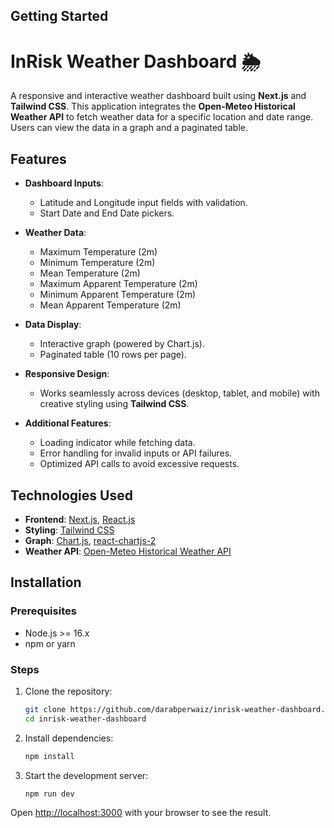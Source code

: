 ## Getting Started


# InRisk Weather Dashboard 🌦️

A responsive and interactive weather dashboard built using **Next.js** and **Tailwind CSS**. This application integrates the **Open-Meteo Historical Weather API** to fetch weather data for a specific location and date range. Users can view the data in a graph and a paginated table.

## Features

- **Dashboard Inputs**:
  - Latitude and Longitude input fields with validation.
  - Start Date and End Date pickers.
  
- **Weather Data**:
  - Maximum Temperature (2m)
  - Minimum Temperature (2m)
  - Mean Temperature (2m)
  - Maximum Apparent Temperature (2m)
  - Minimum Apparent Temperature (2m)
  - Mean Apparent Temperature (2m)

- **Data Display**:
  - Interactive graph (powered by Chart.js).
  - Paginated table (10 rows per page).

- **Responsive Design**:
  - Works seamlessly across devices (desktop, tablet, and mobile) with creative styling using **Tailwind CSS**.

- **Additional Features**:
  - Loading indicator while fetching data.
  - Error handling for invalid inputs or API failures.
  - Optimized API calls to avoid excessive requests.

## Technologies Used

- **Frontend**: [Next.js](https://nextjs.org/), [React.js](https://reactjs.org/)
- **Styling**: [Tailwind CSS](https://tailwindcss.com/)
- **Graph**: [Chart.js](https://www.chartjs.org/), [react-chartjs-2](https://react-chartjs-2.js.org/)
- **Weather API**: [Open-Meteo Historical Weather API](https://open-meteo.com/)

## Installation

### Prerequisites
- Node.js >= 16.x
- npm or yarn

### Steps
1. Clone the repository:
   ```bash
   git clone https://github.com/darabperwaiz/inrisk-weather-dashboard.git
   cd inrisk-weather-dashboard

2. Install dependencies:
   ```bash
   npm install
   ```

3. Start the development server:
   ```bash
   npm run dev
   ```


Open [http://localhost:3000](http://localhost:3000) with your browser to see the result.

